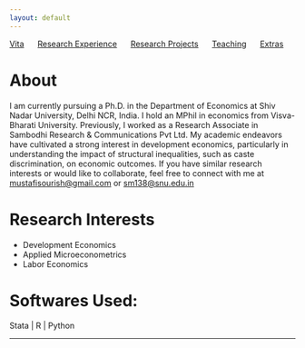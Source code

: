 ```yaml
---
layout: default
---
```


[Vita](/assets/CV_Feb2024.pdf) <span style="margin-right: 20px;"></span> [Research Experience](/research_experience.md/) <span style="margin-right: 20px;"></span> [Research Projects](/research_projects.md/) <span style="margin-right: 20px;"></span> [Teaching](/teaching.md/)<span style="margin-right: 20px;"></span> [Extras](/githubrepositories.md/)


# About

I am currently pursuing a Ph.D. in the Department of Economics at Shiv Nadar University, Delhi NCR, India. I hold an MPhil in economics from Visva-Bharati University. Previously, I worked as a Research Associate in Sambodhi Research & Communications Pvt Ltd. 
My academic endeavors have cultivated a strong interest in development economics, particularly in understanding the impact of structural inequalities, such as caste discrimination, on economic outcomes.
If you have similar research interests or would like to collaborate, feel free to connect with me at mustafisourish@gmail.com or  sm138@snu.edu.in

# Research Interests

- Development Economics
- Applied Microeconometrics
- Labor Economics

# Softwares Used:
Stata | R | Python   

---
